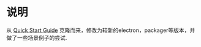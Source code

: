 # 说明
从 [Quick Start Guide](https://github.com/electron/electron-quick-start) 克隆而来，修改为较新的electron，packager等版本，并做了一些场景例子的尝试.

